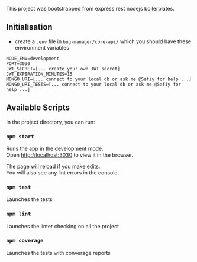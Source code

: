 This project was bootstrapped from express rest nodejs boilerplates.

## Initialisation

- create a `.env` file in `bug-manager/core-api/` which you should have these environment variables

```.env
NODE_ENV=development
PORT=3030
JWT_SECRET=[... create your own JWT secret]
JWT_EXPIRATION_MINUTES=15
MONGO_URI=[... connect to your local db or ask me @Safiy for help ...]
MONGO_URI_TESTS=[... connect to your local db or ask me @Safiy for help ...]
```

## Available Scripts

In the project directory, you can run:

### `npm start`

Runs the app in the development mode.<br>
Open [http://localhost:3030](http://localhost:3030) to view it in the browser.

The page will reload if you make edits.<br>
You will also see any lint errors in the console.

### `npm test`

Launches the tests

### `npm lint`

Launches the linter checking on all the project

### `npm coverage`

Launches the tests with converage reports
